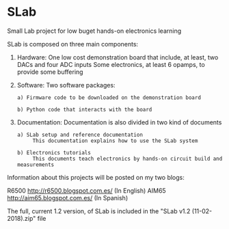 # SLab
Small Lab project for low buget hands-on electronics learning

SLab is composed on three main components:

1) Hardware:
    One low cost demonstration board that include, at least, two DACs and four ADC inputs
    Some electronics, at least 6 opamps, to provide some buffering
    
2) Software:
    Two software packages:
    
       a) Firmware code to be downloaded on the demonstration board
       
       b) Python code that interacts with the board
       
3) Documentation:
    Documentation is also divided in two kind of documents
    
       a) SLab setup and reference documentation
            This documentation explains how to use the SLab system
            
       b) Electronics tutorials
            This documents teach electronics by hands-on circuit build and measurements
            
Information about this projects will be posted on my two blogs:

   R6500 http://r6500.blogspot.com.es/ (In English)
   AIM65 http://aim65.blogspot.com.es/ (In Spanish)
   
The full, current 1.2 version, of SLab is included in the "SLab v1.2 (11-02-2018).zip" file    
